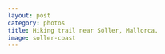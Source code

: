 ```yaml
---
layout: post
category: photos
title: Hiking trail near Sóller, Mallorca.
image: soller-coast
---
```

